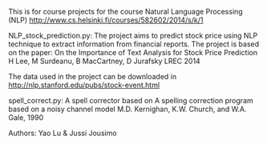 This is for course projects for the course Natural Language Processing (NLP)
http://www.cs.helsinki.fi/courses/582602/2014/s/k/1

NLP_stock_prediction.py:
The project aims to predict stock price using NLP technique to extract information from financial reports.
The project is based on the paper:
On the Importance of Text Analysis for Stock Price Prediction
H Lee, M Surdeanu, B MacCartney, D Jurafsky 
LREC 2014

The data used in the project can be downloaded in 
http://nlp.stanford.edu/pubs/stock-event.html

spell_correct.py:
A spell corrector based on 
A spelling correction program based on a noisy channel model
M.D. Kernighan, K.W. Church, and W.A. Gale, 1990



Authors: Yao Lu & Jussi Jousimo
